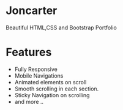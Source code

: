 # Joncarter
Beautiful HTML,CSS and Bootstrap Portfolio


# Features
- Fully Responsive
- Mobile Navigations
- Animated elements on scroll
- Smooth scrolling in each section.
- Sticky Navigation on scrolling
- and more ..


